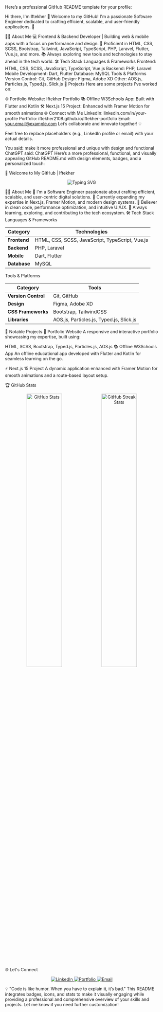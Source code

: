 
Here’s a professional GitHub README template for your profile:

Hi there, I'm Iftekher 👋
Welcome to my GitHub! I'm a passionate Software Engineer dedicated to crafting efficient, scalable, and user-friendly applications. 🚀

👨‍💻 About Me
💻 Frontend & Backend Developer | Building web & mobile apps with a focus on performance and design.
🌟 Proficient in HTML, CSS, SCSS, Bootstrap, Tailwind, JavaScript, TypeScript, PHP, Laravel, Flutter, Vue.js, and more.
📚 Always exploring new tools and technologies to stay ahead in the tech world.
🛠️ Tech Stack
Languages & Frameworks
Frontend: HTML, CSS, SCSS, JavaScript, TypeScript, Vue.js
Backend: PHP, Laravel
Mobile Development: Dart, Flutter
Database: MySQL
Tools & Platforms
Version Control: Git, GitHub
Design: Figma, Adobe XD
Other: AOS.js, Particles.js, Typed.js, Slick.js
🚀 Projects
Here are some projects I’ve worked on:

🌐 Portfolio Website: Iftekher Portfolio
📚 Offline W3Schools App: Built with Flutter and Kotlin
🛠️ Next.js 15 Project: Enhanced with Framer Motion for smooth animations
🌐 Connect with Me
LinkedIn: linkedin.com/in/your-profile
Portfolio: iftekher2108.github.io/iftekher-portfolio
Email: your.email@example.com
Let’s collaborate and innovate together! 💡

Feel free to replace placeholders (e.g., LinkedIn profile or email) with your actual details.






You said:
make it more professional and unique with design and functional
ChatGPT said:
ChatGPT
Here’s a more professional, functional, and visually appealing GitHub README.md with design elements, badges, and a personalized touch:

👋 Welcome to My GitHub | Iftekher
<p align="center"> <img src="https://readme-typing-svg.demolab.com?font=Fira+Code&size=22&pause=1000&color=0087D8&center=true&vCenter=true&width=500&lines=Software+Engineer+%7C+Web+%26+Mobile+Developer;Open-Source+Enthusiast;Building+User-Friendly+Applications" alt="Typing SVG" /> </p>
👨‍💻 About Me
🚀 I’m a Software Engineer passionate about crafting efficient, scalable, and user-centric digital solutions.
🌱 Currently expanding my expertise in Next.js, Framer Motion, and modern design systems.
🌟 Believer in clean code, performance optimization, and intuitive UI/UX.
🎯 Always learning, exploring, and contributing to the tech ecosystem.
🛠️ Tech Stack
Languages & Frameworks
<table><thead><tr><th>Category</th><th>Technologies</th></tr></thead><tbody><tr><td><strong>Frontend</strong></td><td>HTML, CSS, SCSS, JavaScript, TypeScript, Vue.js</td></tr><tr><td><strong>Backend</strong></td><td>PHP, Laravel</td></tr><tr><td><strong>Mobile</strong></td><td>Dart, Flutter</td></tr><tr><td><strong>Database</strong></td><td>MySQL</td></tr></tbody></table>
Tools & Platforms
<table><thead><tr><th>Category</th><th>Tools</th></tr></thead><tbody><tr><td><strong>Version Control</strong></td><td>Git, GitHub</td></tr><tr><td><strong>Design</strong></td><td>Figma, Adobe XD</td></tr><tr><td><strong>CSS Frameworks</strong></td><td>Bootstrap, TailwindCSS</td></tr><tr><td><strong>Libraries</strong></td><td>AOS.js, Particles.js, Typed.js, Slick.js</td></tr></tbody></table>
🌟 Notable Projects
📂 Portfolio Website
A responsive and interactive portfolio showcasing my expertise, built using:

HTML, SCSS, Bootstrap, Typed.js, Particles.js, AOS.js
📚 Offline W3Schools App
An offline educational app developed with Flutter and Kotlin for seamless learning on the go.

⚡ Next.js 15 Project
A dynamic application enhanced with Framer Motion for smooth animations and a route-based layout setup.

🏆 GitHub Stats
<p align="center"> <img src="https://github-readme-stats.vercel.app/api?username=iftekher2108&show_icons=true&theme=radical" alt="GitHub Stats" width="48%"/> <img src="https://github-readme-streak-stats.herokuapp.com/?user=iftekher2108&theme=radical" alt="GitHub Streak Stats" width="48%"/> </p>
🌐 Let's Connect
<p align="center"> <a href="https://linkedin.com/in/your-profile" target="_blank"> <img src="https://img.shields.io/badge/-LinkedIn-0077B5?style=for-the-badge&logo=linkedin&logoColor=white" alt="LinkedIn"> </a> <a href="https://iftekher2108.github.io/iftekher-portfolio" target="_blank"> <img src="https://img.shields.io/badge/-Portfolio-000000?style=for-the-badge&logo=google-chrome&logoColor=white" alt="Portfolio"> </a> <a href="mailto:your.email@example.com"> <img src="https://img.shields.io/badge/-Email-EA4335?style=for-the-badge&logo=gmail&logoColor=white" alt="Email"> </a> </p>
💡 "Code is like humor. When you have to explain it, it’s bad."
This README integrates badges, icons, and stats to make it visually engaging while providing a professional and comprehensive overview of your skills and projects. Let me know if you need further customization!
